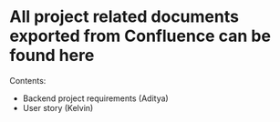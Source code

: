 <h1>All project related documents exported from Confluence can be found here</h1>
Contents:
<ul>
  <li> Backend project requirements (Aditya) </li>
  <li> User story (Kelvin) </li>
</ul>
